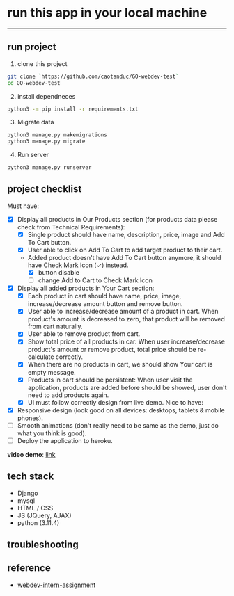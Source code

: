 # run this app in your local machine
---

## run project
1. clone this project
```bash
git clone `https://github.com/caotanduc/GO-webdev-test`
cd GO-webdev-test

```

2. install dependneces
```bash
python3 -m pip install -r requirements.txt
```

3. Migrate data
```bash
python3 manage.py makemigrations
python3 manage.py migrate
```

4. Run server
```bash
python3 manage.py runserver
```
## project checklist
Must have:
- [x] Display all products in Our Products section (for products data please check from Technical Requirements):
    - [x] Single product should have name, description, price, image and Add To Cart button.
    - [x] User able to click on Add To Cart to add target product to their cart.
    - Added product doesn't have Add To Cart button anymore, it should have Check Mark Icon (✓) instead.
        - [x] button disable
        - [ ] change Add to Cart to Check Mark Icon
- [x] Display all added products in Your Cart section:
    - [x] Each product in cart should have name, price, image, increase/decrease amount button and remove button.
    - [x] User able to increase/decrease amount of a product in cart. When product's amount is decreased to zero, that product will be removed from cart naturally.
    - [x] User able to remove product from cart.
    - [x] Show total price of all products in car. When user increase/decrease product's amount or remove product, total price should be re-calculate correctly.
    - [x] When there are no products in cart, we should show Your cart is empty message.
    - [x] Products in cart should be persistent: When user visit the application, products are added before should be showed, user don't need to add products again.
    - [x] UI must follow correctly design from live demo.
Nice to have:
- [x] Responsive design (look good on all devices: desktops, tablets & mobile phones).
- [ ] Smooth animations (don't really need to be same as the demo, just do what you think is good).
- [ ] Deploy the application to heroku.

**video demo**: [link](https://studenthcmusedu-my.sharepoint.com/:v:/g/personal/20120270_student_hcmus_edu_vn/EXJeZ9TDZplAtgoJ32dNHekB-6R0FKSLAgwlkwqpLaeJ3w?e=7ea2C3)

## tech stack
- Django
- mysql
- HTML / CSS
- JS (JQuery, AJAX)
- python (3.11.4)

## troubleshooting

## reference
- [webdev-intern-assignment](https://github.com/LarryPham1801/webdev-intern-assignment)
